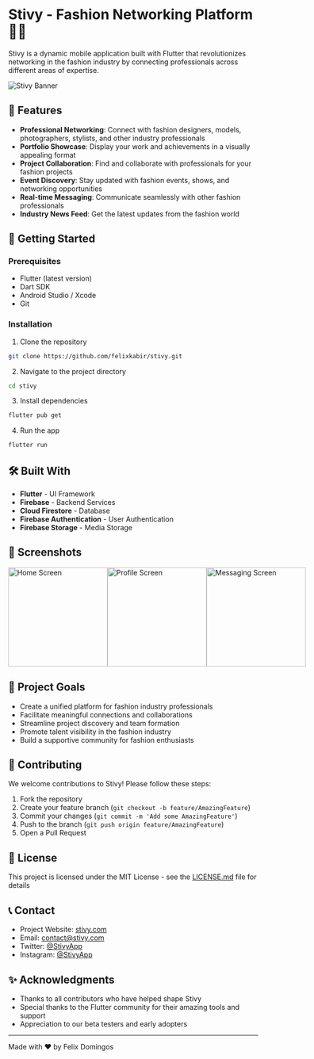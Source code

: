 # Stivy - Fashion Networking Platform 🎨👗

Stivy is a dynamic mobile application built with Flutter that revolutionizes networking in the fashion industry by connecting professionals across different areas of expertise.

![Stivy Banner](https://via.placeholder.com/800x400)

## 🌟 Features

- **Professional Networking**: Connect with fashion designers, models, photographers, stylists, and other industry professionals
- **Portfolio Showcase**: Display your work and achievements in a visually appealing format
- **Project Collaboration**: Find and collaborate with professionals for your fashion projects
- **Event Discovery**: Stay updated with fashion events, shows, and networking opportunities
- **Real-time Messaging**: Communicate seamlessly with other fashion professionals
- **Industry News Feed**: Get the latest updates from the fashion world

## 🚀 Getting Started

### Prerequisites

- Flutter (latest version)
- Dart SDK
- Android Studio / Xcode
- Git

### Installation

1. Clone the repository
```bash
git clone https://github.com/felixkabir/stivy.git
```

2. Navigate to the project directory
```bash
cd stivy
```

3. Install dependencies
```bash
flutter pub get
```

4. Run the app
```bash
flutter run
```

## 🛠️ Built With

- **Flutter** - UI Framework
- **Firebase** - Backend Services
- **Cloud Firestore** - Database
- **Firebase Authentication** - User Authentication
- **Firebase Storage** - Media Storage

## 📱 Screenshots

<div style="display: flex; justify-content: space-between;">
    <img src="/api/placeholder/200/400" alt="Home Screen" width="200"/>
    <img src="/api/placeholder/200/400" alt="Profile Screen" width="200"/>
    <img src="/api/placeholder/200/400" alt="Messaging Screen" width="200"/>
</div>

## 🎯 Project Goals

- Create a unified platform for fashion industry professionals
- Facilitate meaningful connections and collaborations
- Streamline project discovery and team formation
- Promote talent visibility in the fashion industry
- Build a supportive community for fashion enthusiasts

## 🤝 Contributing

We welcome contributions to Stivy! Please follow these steps:

1. Fork the repository
2. Create your feature branch (`git checkout -b feature/AmazingFeature`)
3. Commit your changes (`git commit -m 'Add some AmazingFeature'`)
4. Push to the branch (`git push origin feature/AmazingFeature`)
5. Open a Pull Request

## 📄 License

This project is licensed under the MIT License - see the [LICENSE.md](LICENSE.md) file for details

## 📞 Contact

- Project Website: [stivy.com](https://stivy.com)
- Email: contact@stivy.com
- Twitter: [@StivyApp](https://twitter.com/StivyApp)
- Instagram: [@StivyApp](https://instagram.com/StivyApp)

## ✨ Acknowledgments

- Thanks to all contributors who have helped shape Stivy
- Special thanks to the Flutter community for their amazing tools and support
- Appreciation to our beta testers and early adopters

---

Made with ❤️ by Felix Domingos
